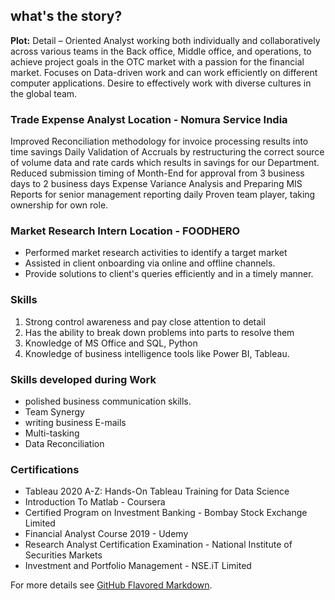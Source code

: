 ## what's the story?

**Plot:** 
Detail – Oriented Analyst working both individually and collaboratively across various teams in the Back office, Middle office, and operations, to achieve project goals in the OTC market with a passion for the financial market. 
Focuses on Data-driven work and can work efficiently on different computer applications. 
Desire to effectively work with diverse cultures in the global team.

### Trade Expense Analyst         Location - Nomura Service India

Improved Reconciliation methodology for invoice processing results into time savings
Daily Validation of Accruals by restructuring the correct source of volume data and rate cards which results in savings for our Department.
Reduced submission timing of Month-End for approval from 3 business days to 2 business days
Expense Variance Analysis and Preparing MIS Reports for senior management reporting daily
Proven team player, taking ownership for own role.


### Market Research Intern        Location - FOODHERO         

* Performed market research activities to identify a target market
* Assisted in client onboarding via online and offline channels.
* Provide solutions to client's queries efficiently and in a timely manner.


### Skills 

1. Strong control awareness and pay close attention to detail
2. Has the ability to break down problems into parts to resolve them
3. Knowledge of MS Office and SQL, Python
4. Knowledge of business intelligence tools like Power BI, Tableau.


### Skills developed during Work

* polished business communication skills.
* Team Synergy
* writing business E-mails
* Multi-tasking
* Data Reconciliation

### Certifications
* Tableau 2020 A-Z: Hands-On Tableau Training for Data Science
* Introduction To Matlab   - Coursera
* Certified Program on Investment Banking    - Bombay Stock Exchange Limited
* Financial Analyst Course 2019     - Udemy
* Research Analyst Certification Examination    -  National Institute of Securities Markets
* Investment and Portfolio Management   -  NSE.iT Limited








For more details see [GitHub Flavored Markdown](https://guides.github.com/features/mastering-markdown/).
